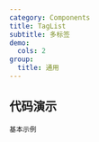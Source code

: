 ```yaml
---
category: Components
title: TagList
subtitle: 多标签
demo:
  cols: 2
group:
  title: 通用
---
```


## 代码演示

<!-- prettier-ignore -->
<code src="./demo/basic.tsx">基本示例</code>
